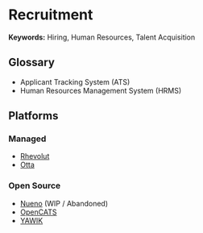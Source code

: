 # Recruitment

<!--
https://github.com/Creditas/challenge

https://github.com/Yashdew/Assessor
https://github.com/frappe/hrms
https://github.com/adevait/hrm

https://join.com
https://homerun.co
-->

**Keywords:** Hiring, Human Resources, Talent Acquisition

## Glossary

- Applicant Tracking System (ATS)
- Human Resources Management System (HRMS)

## Platforms

### Managed

- [Rhevolut](https://rhevolut.com)
- [Otta](https://otta.com)

<!--
https://manatal.com
https://resumematcher.fyi
https://rooster.org
https://trybento.co
https://runsyncro.com
https://hirenimble.com
https://briohr.com
https://pave.com
https://lever.co
https://dealls.com
https://workable.com
https://recruitee.com
https://usebraintrust.com
https://betterteam.com
https://splendup.co
https://mindsight.com.br
https://paraform.com

https://join.team
https://join.team/liveblocks
https://ashbyhq.com
-->

<!--
- Greenhouse
- Workable
- Breezy
- Bamboo HR
- Hire by Google
-->

### Open Source

- [Nueno](https://github.com/nueno-co/nueno) (WIP / Abandoned)
- [OpenCATS](https://github.com/opencats/OpenCATS)
- [YAWIK](https://github.com/cross-solution/YAWIK)

<!--
https://github.com/frappe/hrms
https://github.com/srbhr/Resume-Matcher
-->
